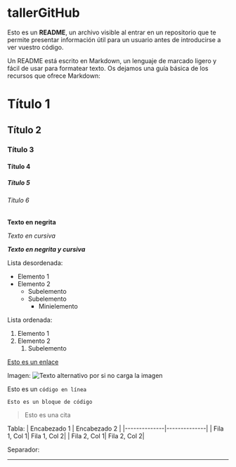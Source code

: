 # tallerGitHub

Esto es un **README**, un archivo visible al entrar en un repositorio que te permite presentar información útil para un usuario antes de introducirse a ver vuestro código.

Un README está escrito en Markdown, un lenguaje de marcado ligero y fácil de usar para formatear texto. Os dejamos una guía básica de los recursos que ofrece Markdown:

# Título 1
## Título 2
### Título 3
#### Título 4
##### Título 5
###### Título 6

**Texto en negrita**

*Texto en cursiva*

***Texto en negrita y cursiva***

Lista desordenada:
- Elemento 1
- Elemento 2
	* Subelemento
	* Subelemento
		+ Minielemento

Lista ordenada:
1. Elemento 1
2. Elemento 2
	1. Subelemento

[Esto es un enlace](https://www.youtube.com/watch?v=dQw4w9WgXcQ)

Imagen:
![Texto alternativo por si no carga la imagen](https://ca.slack-edge.com/T039P7U66-U04MUET3W3A-5204383018d9-512)

Esto es un `código en línea`

```text
Esto es un bloque de código
```

> Esto es una cita

Tabla:
| Encabezado 1 | Encabezado 2 |
|--------------|--------------|
| Fila 1, Col 1| Fila 1, Col 2|
| Fila 2, Col 1| Fila 2, Col 2|

Separador:

---